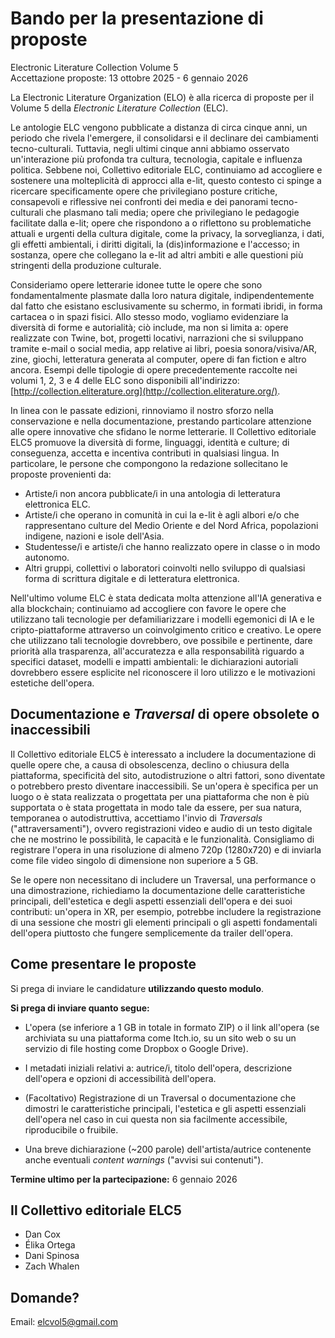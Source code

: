 # Bando per la presentazione di proposte

Electronic Literature Collection Volume 5\
Accettazione proposte: 13 ottobre 2025 - 6 gennaio 2026

La Electronic Literature Organization (ELO) è alla ricerca di proposte
per il Volume 5 della *Electronic Literature Collection* (ELC).

Le antologie ELC vengono pubblicate a distanza di circa cinque anni, un
periodo che rivela l\'emergere, il consolidarsi e il declinare dei
cambiamenti tecno-culturali. Tuttavia, negli ultimi cinque anni abbiamo
osservato un\'interazione più profonda tra cultura, tecnologia, capitale
e influenza politica. Sebbene noi, Collettivo editoriale ELC,
continuiamo ad accogliere e sostenere una molteplicità di approcci alla
e-lit, questo contesto ci spinge a ricercare specificamente opere che
privilegiano posture critiche, consapevoli e riflessive nei confronti
dei media e dei panorami tecno-culturali che plasmano tali media; opere
che privilegiano le pedagogie facilitate dalla e-lit; opere che
rispondono a o riflettono su problematiche attuali e urgenti della
cultura digitale, come la privacy, la sorveglianza, i dati, gli effetti
ambientali, i diritti digitali, la (dis)informazione e l\'accesso; in
sostanza, opere che collegano la e-lit ad altri ambiti e alle questioni
più stringenti della produzione culturale.

Consideriamo opere letterarie idonee tutte le opere che sono
fondamentalmente plasmate dalla loro natura digitale, indipendentemente
dal fatto che esistano esclusivamente su schermo, in formati ibridi, in
forma cartacea o in spazi fisici. Allo stesso modo, vogliamo evidenziare
la diversità di forme e autorialità; ciò include, ma non si limita a:
opere realizzate con Twine, bot, progetti locativi, narrazioni che si
sviluppano tramite e-mail o social media, app relative ai libri, poesia
sonora/visiva/AR, zine, giochi, letteratura generata al computer, opere
di fan fiction e altro ancora. Esempi delle tipologie di opere
precedentemente raccolte nei volumi 1, 2, 3 e 4 delle ELC sono
disponibili all\'indirizzo:
[http://collection.eliterature.org](http://collection.eliterature.org/).

In linea con le passate edizioni, rinnoviamo il nostro sforzo nella
conservazione e nella documentazione, prestando particolare attenzione
alle opere innovative che sfidano le norme letterarie. Il Collettivo
editoriale ELC5 promuove la diversità di forme, linguaggi, identità e
culture; di conseguenza, accetta e incentiva contributi in qualsiasi
lingua. In particolare, le persone che compongono la redazione
sollecitano le proposte provenienti da:

- Artiste/i non ancora pubblicate/i in una antologia di letteratura elettronica ELC.
- Artiste/i che operano in comunità in cui la e-lit è agli albori e/o che rappresentano culture del Medio Oriente e del Nord Africa, popolazioni indigene, nazioni e isole dell\'Asia.
- Studentesse/i e artiste/i che hanno realizzato opere in classe o in modo autonomo.
- Altri gruppi, collettivi o laboratori coinvolti nello sviluppo di qualsiasi forma di scrittura digitale e di letteratura elettronica.

Nell\'ultimo volume ELC è stata dedicata molta attenzione all\'IA
generativa e alla blockchain; continuiamo ad accogliere con favore le
opere che utilizzano tali tecnologie per defamiliarizzare i modelli
egemonici di IA e le cripto-piattaforme attraverso un coinvolgimento
critico e creativo. Le opere che utilizzano tali tecnologie dovrebbero,
ove possibile e pertinente, dare priorità alla trasparenza,
all\'accuratezza e alla responsabilità riguardo a specifici dataset,
modelli e impatti ambientali: le dichiarazioni autoriali dovrebbero
essere esplicite nel riconoscere il loro utilizzo e le motivazioni
estetiche dell\'opera.

## Documentazione e *Traversal* di opere obsolete o inaccessibili

Il Collettivo editoriale ELC5 è interessato a includere la
documentazione di quelle opere che, a causa di obsolescenza, declino o
chiusura della piattaforma, specificità del sito, autodistruzione o
altri fattori, sono diventate o potrebbero presto diventare
inaccessibili. Se un\'opera è specifica per un luogo o è stata
realizzata o progettata per una piattaforma che non è più supportata o è
stata progettata in modo tale da essere, per sua natura, temporanea o
autodistruttiva, accettiamo l\'invio di *Traversals*
("attraversamenti"), ovvero registrazioni video e audio di un testo
digitale che ne mostrino le possibilità, le capacità e le funzionalità.
Consigliamo di registrare l\'opera in una risoluzione di almeno 720p
(1280x720) e di inviarla come file video singolo di dimensione non
superiore a 5 GB.

Se le opere non necessitano di includere un Traversal, una performance o
una dimostrazione, richiediamo la documentazione delle caratteristiche
principali, dell\'estetica e degli aspetti essenziali dell\'opera e dei
suoi contributi: un\'opera in XR, per esempio, potrebbe includere la
registrazione di una sessione che mostri gli elementi principali o gli
aspetti fondamentali dell\'opera piuttosto che fungere semplicemente da
trailer dell\'opera.

## Come presentare le proposte

Si prega di inviare le candidature **utilizzando questo modulo**.

**Si prega di inviare quanto segue:**

- L\'opera (se inferiore a 1 GB in totale in formato ZIP) o il link all\'opera (se archiviata su una piattaforma come Itch.io, su un sito web o su un servizio di file hosting come Dropbox o Google Drive).

- I metadati iniziali relativi a: autrice/i, titolo dell\'opera, descrizione dell\'opera e opzioni di accessibilità dell\'opera.

- (Facoltativo) Registrazione di un Traversal o documentazione che dimostri le caratteristiche principali, l\'estetica e gli aspetti essenziali dell\'opera nel caso in cui questa non sia facilmente accessibile, riproducibile o fruibile.

- Una breve dichiarazione (\~200 parole) dell\'artista/autrice contenente anche eventuali *content warnings* ("avvisi sui contenuti").

**Termine ultimo per la partecipazione:** 6 gennaio 2026

## Il Collettivo editoriale ELC5

- Dan Cox
- Élika Ortega
- Dani Spinosa
- Zach Whalen

## **Domande?**

Email: [elcvol5@gmail.com](mailto:elcvol5@gmail.com)
